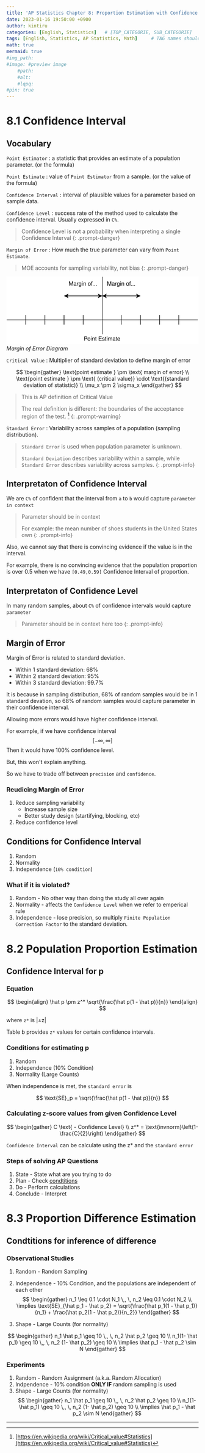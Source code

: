 ```yaml
---
title: 'AP Statistics Chapter 8: Proportion Estimation with Confidence'
date: 2023-01-16 19:50:00 +0900
author: kintiru
categories: [English, Statistics]   # [TOP_CATEGORIE, SUB_CATEGORIE]
tags: [English, Statistics, AP Statistics, Math]     # TAG names should always be lowercase
math: true
mermaid: true
#img_path: 
#image: #preview image
    #path:
    #alt:
    #lqpq:
#pin: true
---
```


# 8.1 Confidence Interval

## Vocabulary

`Point Estimator` : a statistic that provides an estimate of a population parameter. (or the formula)

`Point Estimate` : value of `Point Estimator` from a sample. (or the value of the formula)

`Confidence Interval` : interval of plausible values for a parameter based on sample data.

`Confidence Level` : success rate of the method used to calculate the confidence interval. Usually expressed in `C%`.

> Confidence Level is not a probability when interpreting a single Confidence Interval
{: .prompt-danger}

`Margin of Error` : How much the true parameter can vary from `Point Estimate`.

> MOE accounts for sampling variability, not bias
{: .prompt-danger}

![Margin of Error Diagram](/assets/img/2023/01/margin-of-error-diagram.svg)
_Margin of Error Diagram_

`Critical Value` : Multiplier of standard deviation to define margin of error

$$
\begin{gather}
\text{point estimate } \pm \text{ margin of error} \\
\text{point estimate } \pm \text{ (critical value)} \cdot \text{(standard deviation of statistic)} \\
\mu_x \pm 2 \sigma_x
\end{gather}
$$

> This is AP definition of Critical Value
>
> The real definition is different: the boundaries of the acceptance region of the test. [^1]
{: .prompt-warning}

`Standard Error` : Variability across samples of a population (sampling distribution).

> `Standard Error` is used when population parameter is unknown.
>
> `Standard Deviation` describes variability within a sample, while `Standard Error` describes variability across samples.
{: .prompt-info}

## Interpretaton of Confidence Interval

We are `C%` of confident that the interval from `a` to `b` would capture `parameter in context`

> Parameter should be in context
> 
> For example: the mean number of shoes students in the United States own
{: .prompt-info}

Also, we cannot say that there is convincing evidence if the value is in the interval.

For example, there is no convincing evidence that the population proportion is over 0.5 when we have `[0.49,0.59]` Confidence Interval of proportion.

## Interpretaton of Confidence Level

In many random samples, about `C%` of confidence intervals would capture `parameter`

> Parameter should be in context here too
{: .prompt-info}

## Margin of Error

Margin of Error is related to standard deviation.

 - Within 1 standard deviation: 68%
 - Within 2 standard deviation: 95%
 - Within 3 standard deviation: 99.7%
  
It is because in sampling distribution, 68% of random samples would be in 1 standard devation, so 68% of random samples would capture parameter in their confidence interval.

Allowing more errors would have higher confidence interval.

For example, if we have confidence interval
$$[-\infty, \infty]$$ 
Then it would have 100% confidence level.

But, this won't explain anything.

So we have to trade off between `precision` and `confidence`.

### Reudicing Margin of Error

 1. Reduce sampling variability
    - Increase sample size
    - Better study design (startifying, blocking, etc)
 2. Reduce confidence level

## Conditions for Confidence Interval

 1. Random
 2. Normality
 3. Independence (`10% condition`)

### What if it is violated?

 1. Random - No other way than doing the study all over again
 2. Normality - affects the `Confidence Level` when we refer to emperical rule
 3. Independence - lose precision, so multiply `Finite Population Correction Factor` to the standard deviation.

# 8.2 Population Proportion Estimation

## Confidence Interval for p

### Equation

$$
\begin{align}
\hat p \pm z^* \sqrt{\frac{\hat p(1 - \hat p)}{n}}
\end{align}
$$

where `z*` is \|±z\|

Table b provides `z*` values for certain confidence intervals.

### Conditions for estimating p

 1. Random
 2. Independence (10% Condition)
 3. Normality (Large Counts)

When independence is met, the `standard error` is

$$
\text{SE}_p = \sqrt{\frac{\hat p(1 - \hat p)}{n}}
$$


### Calculating z-score values from given Confidence Level

$$
\begin{gather}
C \text{ - Confidence Level} \\
z^* = \text{invnorm}\left(1-\frac{C}{2}\right)
\end{gather}
$$

`Confidence Interval` can be calculate using the z* and the `standard error`

### Steps of solving AP Questions

 1. State - State what are you trying to do
 2. Plan - Check [condtitions](#conditions-for-estimating-p)
 3. Do - Perform calculations
 4. Conclude - Interpret

# 8.3 Proportion Difference Estimation

## Condtitions for inference of difference

### Observational Studies

 1. Random - Random Sampling
 2. Independence - 10% Condition, and the populations are independent of each other
$$
\begin{gather}
n_1 \leq 0.1 \cdot N_1 \,, \, n_2 \leq 0.1 \cdot N_2 \\
\implies \text{SE}_{\hat p_1 - \hat p_2} = \sqrt{\frac{\hat p_1(1 - \hat p_1)}{n_1} + \frac{\hat p_2(1 - \hat p_2)}{n_2}}
\end{gather}
$$

 3. Shape - Large Counts (for normality)

$$
\begin{gather}
n_1 \hat p_1 \geq 10 \,, \, n_2 \hat p_2 \geq 10 \\
n_1(1- \hat p_1) \geq 10 \,, \, n_2 (1- \hat p_2) \geq 10 \\
\implies \hat p_1 - \hat p_2 \sim N
\end{gather}
$$

### Experiments

 1. Random - Random Assignment (a.k.a. Random Allocation)
 2. Indpendence - 10% condition **ONLY IF** random sampling is used
 3. Shape - Large Counts (for normality)
$$
\begin{gather}
n_1 \hat p_1 \geq 10 \,, \, n_2 \hat p_2 \geq 10 \\
n_1(1- \hat p_1) \geq 10 \,, \, n_2 (1- \hat p_2) \geq 10 \\
\implies \hat p_1 - \hat p_2 \sim N
\end{gather}
$$


---

[^1]: [https://en.wikipedia.org/wiki/Critical_value#Statistics](https://en.wikipedia.org/wiki/Critical_value#Statistics)